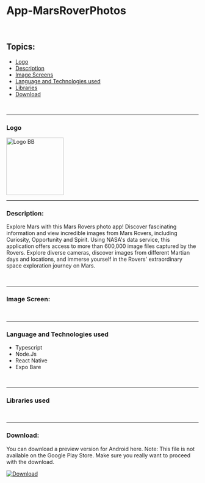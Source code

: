 # App-MarsRoverPhotos

<br/>

## Topics:

- [Logo](#logo)
- [Description](#description)
- [Image Screens](#image-screens)
- [Language and Technologies used](#language-technologies)
- [Libraries](#libraries)
- [Download](#download)

<br/>

_______________________________________________________________________________________________________________________________________________________________________________________

### Logo <a name="logo"></a>

<img src="https://github.com/felipesllopes/App-MarsRoverPhotos/assets/99768939/177ddf8b-939b-451f-9a06-8c08db0c7da6" alt="Logo BB" width="150" height="150">

<br/>

_______________________________________________________________________________________________________________________________________________________________________________________

### Description: <a name="description"></a>

Explore Mars with this Mars Rovers photo app! Discover fascinating information and view incredible images from Mars Rovers, including Curiosity, Opportunity and Spirit. Using NASA's data service, this application offers access to more than 600,000 image files captured by the Rovers. Explore diverse cameras, discover images from different Martian days and locations, and immerse yourself in the Rovers' extraordinary space exploration journey on Mars.

<br/>

_______________________________________________________________________________________________________________________________________________________________________________________

### Image Screen: <a name="image-screens"> </a>


<br/>

_______________________________________________________________________________________________________________________________________________________________________________________


### Language and Technologies used <a name="language-technologies"></a>

- Typescript
- Node.Js
- React Native
- Expo Bare

<br/>

_______________________________________________________________________________________________________________________________________________________________________________________

### Libraries used <a name="libraries"></a>

<br/>

_______________________________________________________________________________________________________________________________________________________________________________________
 
 ### Download: <a name="download"></a>

 You can download a preview version for Android here. Note: This file is not available on the Google Play Store. Make sure you really want to proceed with the download.
 
 [![Download](https://img.shields.io/badge/Download-07C160?style=for-the-badge&logo=download&logoColor=white)]()
